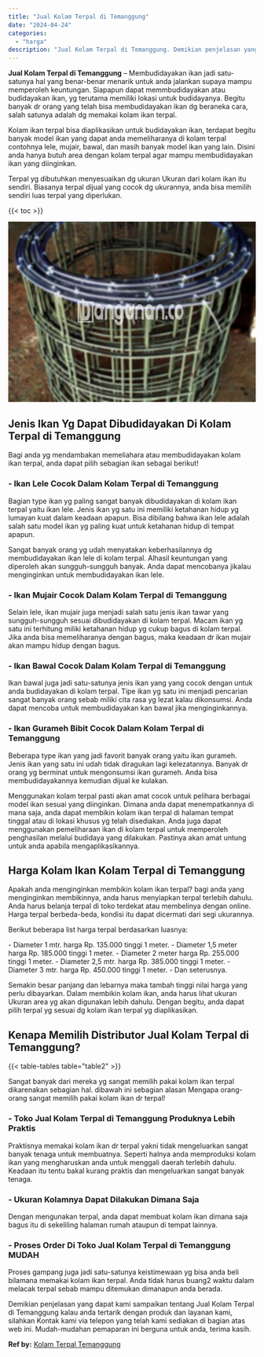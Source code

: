 ```yaml
---
title: "Jual Kolam Terpal di Temanggung"
date: "2024-04-24"
categories: 
  - "harga"
description: "Jual Kolam Terpal di Temanggung. Demikian penjelasan yang dapat kami sampaikan tentang Jual Kolam Terpal di Temanggung kalau anda tertarik dengan produk dan..."
---
```


**Jual Kolam Terpal di Temanggung** – Membudidayakan ikan jadi satu-satunya hal yang benar-benar menarik untuk anda jalankan supaya mampu memperoleh keuntungan. Siapapun dapat memmbudidayakan atau budidayakan ikan, yg terutama memiliki lokasi untuk budidayanya. Begitu banyak dr orang yang telah bisa membudidayakan ikan dg beraneka cara, salah satunya adalah dg memakai kolam ikan terpal.

Kolam ikan terpal bisa diaplikasikan untuk budidayakan ikan, terdapat begitu banyak model ikan yang dapat anda memeliharanya di kolam terpal contohnya lele, mujair, bawal, dan masih banyak model ikan yang lain. Disini anda hanya butuh area dengan kolam terpal agar mampu membudidayakan ikan yang diinginkan.

Terpal yg dibutuhkan menyesuaikan dg ukuran Ukuran dari kolam ikan itu sendiri. Biasanya terpal dijual yang cocok dg ukurannya, anda bisa memilih sendiri luas terpal yang diperlukan.

{{< toc >}}

![Jual Kolam Terpal di Temanggung](/images/jual-kolam-terpal-60.png)

## Jenis Ikan Yg Dapat Dibudidayakan Di Kolam Terpal di Temanggung

Bagi anda yg mendambakan memeliahara atau membudidayakan kolam ikan terpal, anda dapat pilih sebagian ikan sebagai berikut!

### \- Ikan Lele Cocok Dalam Kolam Terpal di Temanggung

Bagian type ikan yg paling sangat banyak dibudidayakan di kolam ikan terpal yaitu ikan lele. Jenis ikan yg satu ini memiliki ketahanan hidup yg lumayan kuat dalam keadaan apapun. Bisa dibilang bahwa ikan lele adalah salah satu model ikan yg paling kuat untuk ketahanan hidup di tempat apapun.

Sangat banyak orang yg udah menyatakan keberhasilannya dg membudidayakan ikan lele di kolam terpal. Alhasil keuntungan yang diperoleh akan sungguh-sungguh banyak. Anda dapat mencobanya jikalau menginginkan untuk membudidayakan ikan lele.

### \- Ikan Mujair Cocok Dalam Kolam Terpal di Temanggung

Selain lele, ikan mujair juga menjadi salah satu jenis ikan tawar yang sungguh-sungguh sesuai dibudidayakan di kolam terpal. Macam ikan yg satu ini terhitung miliki ketahanan hidup yg cukup bagus di kolam terpal. Jika anda bisa memeliharanya dengan bagus, maka keadaan dr ikan mujair akan mampu hidup dengan bagus.

### \- Ikan Bawal Cocok Dalam Kolam Terpal di Temanggung

Ikan bawal juga jadi satu-satunya jenis ikan yang yang cocok dengan untuk anda budidayakan di kolam terpal. Tipe ikan yg satu ini menjadi pencarian sangat banyak orang sebab miliki cita rasa yg lezat kalau dikonsumsi. Anda dapat mencoba untuk membudidayakan kan bawal jika menginginkannya.

### \- Ikan Gurameh Bibit Cocok Dalam Kolam Terpal di Temanggung

Beberapa type ikan yang jadi favorit banyak orang yaitu ikan gurameh. Jenis ikan yang satu ini udah tidak diragukan lagi kelezatannya. Banyak dr orang yg berminat untuk mengonsumsi ikan gurameh. Anda bisa membudidayakannya kemudian dijual ke kulakan.

Menggunakan kolam terpal pasti akan amat cocok untuk pelihara berbagai model ikan sesuai yang diinginkan. Dimana anda dapat menempatkannya di mana saja, anda dapat membikin kolam ikan terpal di halaman tempat tinggal atau di lokasi khusus yg telah disediakan. Anda juga dapat menggunakan pemeliharaan ikan di kolam terpal untuk memperoleh penghasilan melalui budidaya yang dilakukan. Pastinya akan amat untung untuk anda apabila mengaplikasikannya.

## Harga Kolam Ikan Kolam Terpal di Temanggung

Apakah anda menginginkan membikin kolam ikan terpal? bagi anda yang menginginkan membikinnya, anda harus menyiapkan terpal terlebih dahulu. Anda harus belanja terpal di toko terdekat atau membelinya dengan online. Harga terpal berbeda-beda, kondisi itu dapat dicermati dari segi ukurannya.

Berikut beberapa list harga terpal berdasarkan luasnya:

\- Diameter 1 mtr. harga Rp. 135.000 tinggi 1 meter. - Diameter 1,5 meter harga Rp. 185.000 tinggi 1 meter. - Diameter 2 meter harga Rp. 255.000 tinggi 1 meter. - Diameter 2,5 mtr. harga Rp. 385.000 tinggi 1 meter. - Diameter 3 mtr. harga Rp. 450.000 tinggi 1 meter. - Dan seterusnya.

Semakin besar panjang dan lebarnya maka tambah tinggi nilai harga yang perlu dibayarkan. Dalam membikin kolam ikan, anda harus lihat ukuran Ukuran area yg akan digunakan lebih dahulu. Dengan begitu, anda dapat pilih terpal yg sesuai dg kolam ikan terpal yg diaplikasikan.

## Kenapa Memilih Distributor Jual Kolam Terpal di Temanggung?

{{< table-tables table="table2" >}}

Sangat banyak dari mereka yg sangat memilih pakai kolam ikan terpal dikarenakan sebagian hal. dibawah ini sebagian alasan Mengapa orang-orang sangat memilih pakai kolam ikan dr terpal!

### \- Toko Jual Kolam Terpal di Temanggung Produknya Lebih Praktis

Praktisnya memakai kolam ikan dr terpal yakni tidak mengeluarkan sangat banyak tenaga untuk membuatnya. Seperti halnya anda memproduksi kolam ikan yang mengharuskan anda untuk menggali daerah terlebih dahulu. Keadaan itu tentu bakal kurang praktis dan mengeluarkan sangat banyak tenaga.

### \- Ukuran Kolamnya Dapat Dilakukan Dimana Saja

Dengan mengunakan terpal, anda dapat membuat kolam ikan dimana saja bagus itu di sekeliling halaman rumah ataupun di tempat lainnya.

### \- Proses Order Di Toko Jual Kolam Terpal di Temanggung MUDAH

Proses gampang juga jadi satu-satunya keistimewaan yg bisa anda beli bilamana memakai kolam ikan terpal. Anda tidak harus buang2 waktu dalam melacak terpal sebab mampu ditemukan dimanapun anda berada.

Demikian penjelasan yang dapat kami sampaikan tentang Jual Kolam Terpal di Temanggung kalau anda tertarik dengan produk dan layanan kami, silahkan Kontak kami via telepon yang telah kami sediakan di bagian atas web ini. Mudah-mudahan pemaparan ini berguna untuk anda, terima kasih.

**Ref by:** [Kolam Terpal Temanggung](https://id.wikipedia.org/wiki/Kolam)
